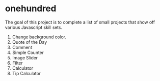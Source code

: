 # onehundred
The goal of this project is to complete a list of small projects that show off various Javascript skill sets.
1. Change background color.
2. Quote of the Day
3. Comment
4. Simple Counter
5. Image Slider
6. Filter
7. Calculator
8. Tip Calculator